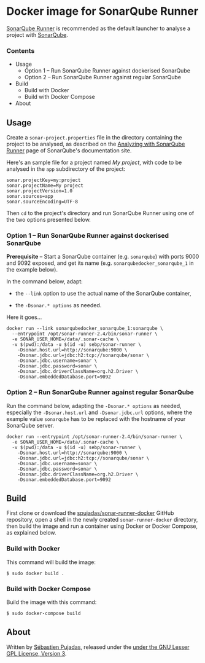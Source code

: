# Docker image for SonarQube Runner

[SonarQube Runner](https://github.com/Sonarsource/sonar-runner) is recommended as the default launcher to analyse a project with [SonarQube](http://www.sonarqube.org/).

### Contents

 - Usage
	 - Option 1 – Run SonarQube Runner against dockerised SonarQube
	 - Option 2 – Run SonarQube Runner against regular SonarQube
 - Build
	 - Build with Docker
	 - Build with Docker Compose
 - About

## Usage

Create a `sonar-project.properties` file in the directory containing the project to be analysed, as described on the [Analyzing with SonarQube Runner](http://docs.sonarqube.org/display/SONAR/Analyzing+with+SonarQube+Runner) page of SonarQube's documentation site.

Here's an sample file for a project named *My project*, with code to be analysed in the `app` subdirectory of the project:
	
	sonar.projectKey=my:project
	sonar.projectName=My project
	sonar.projectVersion=1.0
	sonar.sources=app
	sonar.sourceEncoding=UTF-8

Then `cd` to the project's directory and run SonarQube Runner using one of the two options presented below.

### Option 1 – Run SonarQube Runner against dockerised SonarQube

**Prerequisite** – Start a SonarQube container (e.g. `sonarqube`) with ports 9000 and 9092 exposed, and get its name (e.g. `sonarqubedocker_sonarqube_1` in the example below).

In the command below, adapt:

- the `--link` option to use the actual name of the SonarQube container,    

- the `-Dsonar.* options` as needed.

Here it goes...

	docker run --link sonarqubedocker_sonarqube_1:sonarqube \
	  --entrypoint /opt/sonar-runner-2.4/bin/sonar-runner \
	  -e SONAR_USER_HOME=/data/.sonar-cache \
	  -v $(pwd):/data -u $(id -u) sebp/sonar-runner \
	    -Dsonar.host.url=http://sonarqube:9000 \
	    -Dsonar.jdbc.url=jdbc:h2:tcp://sonarqube/sonar \
	    -Dsonar.jdbc.username=sonar \
	    -Dsonar.jdbc.password=sonar \
	    -Dsonar.jdbc.driverClassName=org.h2.Driver \
	    -Dsonar.embeddedDatabase.port=9092

### Option 2 – Run SonarQube Runner against regular SonarQube

Run the command below, adapting the `-Dsonar.* options` as needed, especially the `-Dsonar.host.url` and `-Dsonar.jdbc.url` options, where the example value `sonarqube` has to be replaced with the hostname of your SonarQube server.   

	docker run --entrypoint /opt/sonar-runner-2.4/bin/sonar-runner \
	  -e SONAR_USER_HOME=/data/.sonar-cache \
	  -v $(pwd):/data -u $(id -u) sebp/sonar-runner \
	    -Dsonar.host.url=http://sonarqube:9000 \
	    -Dsonar.jdbc.url=jdbc:h2:tcp://sonarqube/sonar \
	    -Dsonar.jdbc.username=sonar \
	    -Dsonar.jdbc.password=sonar \
	    -Dsonar.jdbc.driverClassName=org.h2.Driver \
	    -Dsonar.embeddedDatabase.port=9092

## Build

First clone or download the [spujadas/sonar-runner-docker](https://github.com/spujadas/sonar-runner-docker) GitHub repository, open a shell in the newly created `sonar-runner-docker` directory, then build the image and run a container using Docker or Docker Compose, as explained below.

### Build with Docker

This command will build the image:

	$ sudo docker build .

### Build with Docker Compose

Build the image with this command:

	$ sudo docker-compose build


## About

Written by [Sébastien Pujadas](http://pujadas.net), released under the [under the GNU Lesser GPL License, Version 3](http://www.gnu.org/licenses/lgpl.txt).
